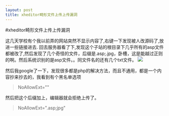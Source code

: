 ```yaml
---
layout: post
title: xheditor畸形文件上传上传漏洞
---
```


#xheditor畸形文件上传上传漏洞

这几天学校有个我以前弄的网站突然不显示内容了,右键一下发现被人改源码了,放进一些链接进去.
回去服务器看了下,发现这个子站的根目录下几乎所有的asp文件都被改了,然后发现了几个奇怪的文件，后缀是.asp;.jpg，卧槽，这是能越过正则的啊。然后系统识别的是asp文件。。同文件名的还有几个txt文件。
![](http://fakefish.me/img/2013-5-24.png)

然后我google了一下，发现很多都是php的解决方法，而且不通用，都是一个内容抄来抄去的，我看到有个黑名单选项

>NoAllowExt=""

然后把这个后缀加上，编辑器就会拒绝上传了。

>NoAllowExt=".asp;jpg"